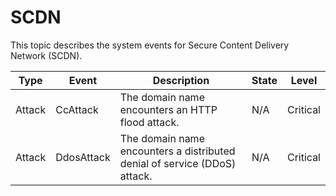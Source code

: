 # SCDN

This topic describes the system events for Secure Content Delivery Network \(SCDN\).

|Type|Event|Description|State|Level|
|----|-----|-----------|-----|-----|
|Attack|CcAttack|The domain name encounters an HTTP flood attack.|N/A|Critical|
|Attack|DdosAttack|The domain name encounters a distributed denial of service \(DDoS\) attack.|N/A|Critical|

